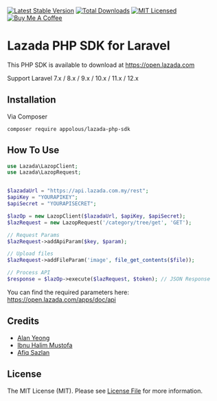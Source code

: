 [![Latest Stable Version](https://poser.pugx.org/appolous/lazada-php-sdk/v/stable)](https://packagist.org/packages/appolous/lazada-php-sdk)
[![Total Downloads](https://poser.pugx.org/appolous/lazada-php-sdk/downloads)](https://packagist.org/packages/appolous/lazada-php-sdk)
[![MIT Licensed](https://poser.pugx.org/appolous/lazada-php-sdk/license)](LICENSE.md)
[![Buy Me A Coffee](https://img.shields.io/badge/-buy_me_a%C2%A0coffee-gray?logo=buy-me-a-coffee)](https://buymeacoffee.com/appolous)

# Lazada PHP SDK for Laravel

This PHP SDK is available to download at https://open.lazada.com

Support Laravel 7.x / 8.x / 9.x / 10.x / 11.x / 12.x


## Installation

Via Composer

`composer require appolous/lazada-php-sdk`


## How To Use 

```php
use Lazada\LazopClient;
use Lazada\LazopRequest;


$lazadaUrl = "https://api.lazada.com.my/rest";
$apiKey = "YOURAPIKEY";
$apiSecret = "YOURAPISECRET";

$lazOp = new LazopClient($lazadaUrl, $apiKey, $apiSecret);
$lazRequest = new LazopRequest('/category/tree/get', 'GET');

// Request Params
$lazRequest->addApiParam($key, $param);

// Upload files
$lazRequest->addFileParam('image', file_get_contents($file));

// Process API 
$response = $lazOp->execute($lazRequest, $token); // JSON Response
```
You can find the required parameters here: https://open.lazada.com/apps/doc/api


## Credits

- [Alan Yeong](https://github.com/alanyeong)
- [Ibnu Halim Mustofa](https://github.com/ibnuhalimm)
- [Afiq Sazlan](https://github.com/afiqsazlan)

## License

The MIT License (MIT). Please see [License File](LICENSE.md) for more information.